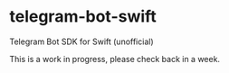 # telegram-bot-swift
Telegram Bot SDK for Swift (unofficial)

This is a work in progress, please check back in a week.
